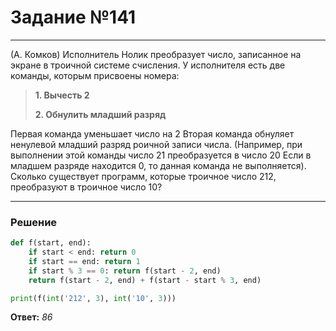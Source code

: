 # Задание №141

---

(А. Комков) Исполнитель Нолик преобразует число, записанное на экране в троичной системе счисления. У исполнителя есть две команды, которым присвоены номера:
> **1. Вычесть 2**
>
> **2. Обнулить младший разряд**

Первая команда уменьшает число на 2 Вторая команда обнуляет ненулевой младший разряд роичной записи числа. (Например, при выполнении этой команды число 21 преобразуется в число 20 Если в младшем разряде находится 0, то данная команда не выполняется). Сколько существует программ, которые троичное число 212, преобразуют в троичное число 10?

---

### Решение

```python
def f(start, end):
    if start < end: return 0
    if start == end: return 1
    if start % 3 == 0: return f(start - 2, end)
    return f(start - 2, end) + f(start - start % 3, end)

print(f(int('212', 3), int('10', 3)))
```

**Ответ:** _86_